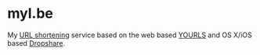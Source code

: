 # myl.be

My [URL shortening](https://en.wikipedia.org/wiki/URL_shortening) service based on the web based [YOURLS](http://yourls.org/) and OS X/iOS based [Dropshare](https://getdropsha.re/).
